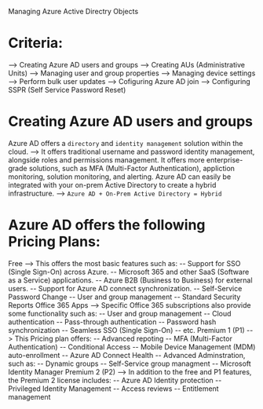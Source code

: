 Managing Azure Active Directry Objects
# Criteria:
--> Creating Azure AD users and groups
--> Creating AUs (Administrative Units)
--> Managing user and group properties
--> Managing device settings
--> Perform bulk user updates
--> Cofiguring Azure AD join
--> Configuring SSPR (Self Service Password Reset)

# Creating Azure AD users and groups
Azure AD offers a `directory` and `identity management` solution within the cloud. --> It offers traditional username and password identity management, alongside roles and permissions management.
It offers more enterprise-grade solutions, such as MFA (Multi-Factor Authentication), appliction monitoring, solution monitoring, and alerting.
Azure AD can easily be integrated with your on-prem Active Directory to create a hybrid infrastructure. --> `Azure AD + On-Prem Active Directory = Hybrid`

# Azure AD offers the following Pricing Plans:
Free --> This offers the most basic features such as:
         -- Support for SSO (Single Sign-On) across Azure.
         -- Microsoft 365 and other SaaS (Software as a Service) applications.
         -- Azure B2B (Business to Business) for external users.
         -- Support for Azure AD connect synchronization.
         -- Self-Service Password Change
         -- User and group management
         -- Standard Security Reports
Office 365 Apps --> Specific Office 365 subscriptions also provide some functionality such as:
         -- User and group management
         -- Cloud authentication
         -- Pass-through authentication
         -- Password hash synchronization
         -- Seamless SSO (Single Sign-On)
         -- etc.
Premium 1 (P1) --> This Pricing plan offers:
         -- Advanced repoting
         -- MFA (Multi-Factor Authentication)
         -- Conditional Access
         -- Mobile Device Management (MDM) auto-enrollment
         -- Azure AD Connect Health
         -- Advanced Adminstration, such as:
            -- Dynamic groups
            -- Self-Service group managment
            -- Microsoft Identity Manager
Premium 2 (P2) --> In addition to the  free and P1 features, the Premium 2 license includes:
         -- Azure AD Identity protection
         -- Privileged Identity Management
         -- Access reviews
         -- Entitlement management